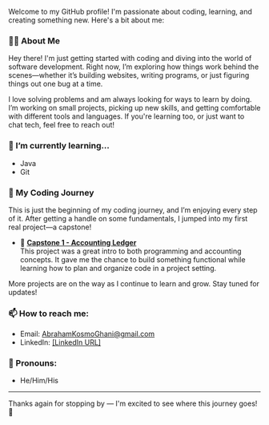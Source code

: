 <!--
**[YourUsername]/[YourUsername]** is a ✨ _special_ ✨ repository because its `README.md` (this file) appears on your GitHub profile.
-->

Welcome to my GitHub profile! I'm passionate about coding, learning, and creating something new. Here's a bit about me:

### 👨‍💻 About Me

Hey there! I'm just getting started with coding and diving into the world of software development. Right now, I’m exploring how things work behind the scenes—whether it’s building websites, writing programs, or just figuring things out one bug at a time.

I love solving problems and am always looking for ways to learn by doing. I’m working on small projects, picking up new skills, and getting comfortable with different tools and languages. If you're learning too, or just want to chat tech, feel free to reach out!

### 🌱 I’m currently learning...
- Java
- Git

### 🚀 My Coding Journey

This is just the beginning of my coding journey, and I’m enjoying every step of it. After getting a handle on some fundamentals, I jumped into my first real project—a capstone!

- 🧾 **[Capstone 1 - Accounting Ledger](https://github.com/AbrahamGhani/Capstones/tree/main/Capstone1-AccountingLedger)**  
  This project was a great intro to both programming and accounting concepts. It gave me the chance to build something functional while learning how to plan and organize code in a project setting.

More projects are on the way as I continue to learn and grow. Stay tuned for updates!

### 📫 How to reach me:
- Email: AbrahamKosmoGhani@gmail.com
- LinkedIn: [[LinkedIn URL]](https://www.linkedin.com/in/abraham-ghani/)


### 🧠 Pronouns:
- He/Him/His


---

Thanks again for stopping by — I'm excited to see where this journey goes! 🚀
